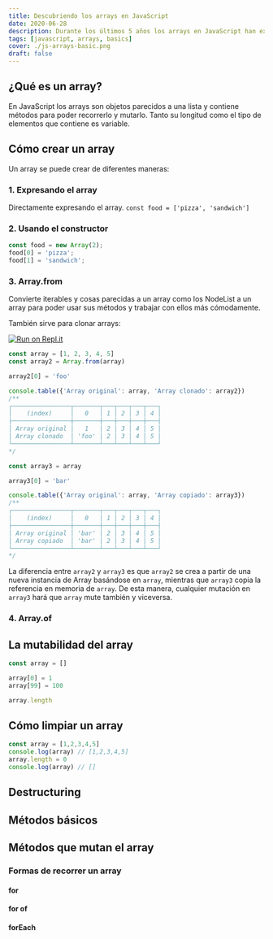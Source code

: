 ```yaml
---
title: Descubriendo los arrays en JavaScript
date: 2020-06-28
description: Durante los últimos 5 años los arrays en JavaScript han experimentado muchas mejoras. Te muestro algunas de ellas en esta entrada.
tags: [javascript, arrays, basics]
cover: ./js-arrays-basic.png
draft: false
---
```


## ¿Qué es un array?

En JavaScript los arrays son objetos parecidos a una lista y contiene métodos para poder recorrerlo y mutarlo. 
Tanto su longitud como el tipo de elementos que contiene es variable. 


## Cómo crear un array
Un array se puede crear de diferentes maneras:

### 1. Expresando el array
Directamente expresando el array. `const food = ['pizza', 'sandwich']`

### 2. Usando el constructor 
```javascript
const food = new Array(2);
food[0] = 'pizza';
food[1] = 'sandwich';
```

### 3. Array.from

Convierte iterables y cosas parecidas a un array como los NodeList a un array para poder usar sus métodos y trabajar con ellos más cómodamente. 

<!--AÑADIR IFRAME DE EJEMPLO--->

También sirve para clonar arrays:

<a class="badge" href="https://repl.it/@ulisesantana/clone-array" target="_blank">

![Run on Repl.it](https://repl.it/badge/github/ulisesantana/clone-array)

</a>

```javascript
const array = [1, 2, 3, 4, 5]
const array2 = Array.from(array)

array2[0] = 'foo'

console.table({'Array original': array, 'Array clonado': array2})
/**
┌────────────────┬───────┬───┬───┬───┬───┐
│    (index)     │   0   │ 1 │ 2 │ 3 │ 4 │
├────────────────┼───────┼───┼───┼───┼───┤
│ Array original │   1   │ 2 │ 3 │ 4 │ 5 │
│ Array clonado  │ 'foo' │ 2 │ 3 │ 4 │ 5 │
└────────────────┴───────┴───┴───┴───┴───┘
*/

const array3 = array

array3[0] = 'bar'

console.table({'Array original': array, 'Array copiado': array3})
/**
┌────────────────┬───────┬───┬───┬───┬───┐
│    (index)     │   0   │ 1 │ 2 │ 3 │ 4 │
├────────────────┼───────┼───┼───┼───┼───┤
│ Array original │ 'bar' │ 2 │ 3 │ 4 │ 5 │
│ Array copiado  │ 'bar' │ 2 │ 3 │ 4 │ 5 │
└────────────────┴───────┴───┴───┴───┴───┘
*/
```


La diferencia entre `array2` y `array3` es que `array2` se crea a partir de una nueva instancia de Array basándose en `array`, mientras que `array3` copia la referencia en memoria de `array`. De esta manera, cualquier mutación en `array3` hará que `array` mute también y viceversa.

### 4. Array.of



## La mutabilidad del array

```javascript
const array = []

array[0] = 1
array[99] = 100

array.length
```

## Cómo limpiar un array
```javascript
const array = [1,2,3,4,5]
console.log(array) // [1,2,3,4,5] 
array.length = 0
console.log(array) // [] 
```

## Destructuring

## Métodos básicos


## Métodos que mutan el array

### Formas de recorrer un array

#### for

#### for of

#### forEach



